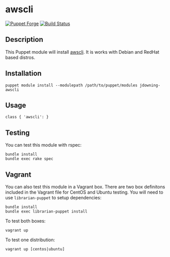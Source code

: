 # awscli

[![Puppet Forge](http://img.shields.io/puppetforge/v/jdowning/awscli.svg)](https://forge.puppetlabs.com/jdowning/awscli) [![Build Status](https://travis-ci.org/justindowning/puppet-awscli.png)](https://travis-ci.org/justindowning/puppet-awscli)

## Description

This Puppet module will install [awscli](https://github.com/aws/aws-cli). It is works with Debian and RedHat based distros.

## Installation

`puppet module install --modulepath /path/to/puppet/modules jdowning-awscli`

## Usage

`class { 'awscli': }`

## Testing
You can test this module with rspec:

    bundle install
    bundle exec rake spec

## Vagrant

You can also test this module in a Vagrant box. There are two box definitons included in the
Vagrant file for CentOS and Ubuntu testing. You will need to use `librarian-puppet` to setup dependencies:

    bundle install
    bundle exec librarian-puppet install

To test both boxes:

    vagrant up

To test one distribution:

    vagrant up [centos|ubuntu]
